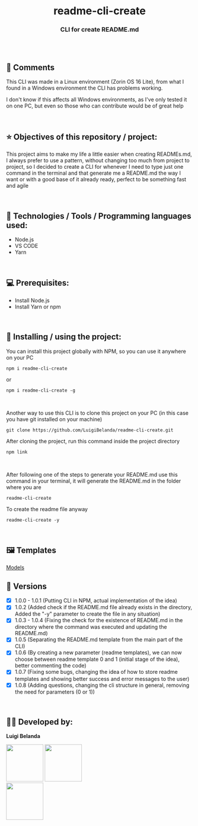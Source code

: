 <h1 align=center> readme-cli-create </h1>
<h3 align=center> CLI for create README.md </h3>

<br>
<br>

<h2>👀 Comments</h2> 
<p>This CLI was made in a Linux environment (Zorin OS 16 Lite), from what I found in a Windows environment the CLI has problems working.

I don't know if this affects all Windows environments, as I've only tested it on one PC, but even so those who can contribute would be of great help</p>

<br>

<h2> ⭐ Objectives of this repository / project: </h2>
<p>This project aims to make my life a little easier when creating READMEs.md, I always prefer to use a pattern, without changing too much from project to project, so I decided to create a CLI for whenever I need to type just one command in the terminal and that generate me a README.md the way I want or with a good base of it already ready, perfect to be something fast and agile</p>

<br>

<h2> 🔬 Technologies / Tools / Programming languages ​​used: </h2>
<!--- Ex: HTML, CSS, JS, Node.js, Yarn, NPM, PHP, Insomnia, Postman, Vs code... ---> 
<ul>
    <li>Node.js</li>
    <li>VS CODE</li>
    <li>Yarn</li>
</ul>

<br>

<h2> 💻 Prerequisites: </h2>
<!--- Ex: install node, npm, yarn... ---> 
<ul>
    <li>Install Node.js</li>
    <li>Install Yarn or npm</li>
</ul>

<br>

<h2> 🚀 Installing / using the project: </h2>
<p>You can install this project globally with NPM, so you can use it anywhere on your PC</p>

```
npm i readme-cli-create
```

or

```
npm i readme-cli-create -g
```

<br>

<p>Another way to use this CLI is to clone this project on your PC (in this case you have git installed on your machine)</p>

```
git clone https://github.com/LuigiBelanda/readme-cli-create.git
```

<p>After cloning the project, run this command inside the project directory</p>

```
npm link
```

<br>

<p>After following one of the steps to generate your README.md use this command in your terminal, it will generate the README.md in the folder where you are</p>

```
readme-cli-create
```

<p>To create the readme file anyway</p>

```
readme-cli-create -y
```

<br>

<h2>🖼️ Templates</h2>
<a href="https://github.com/LuigiBelanda/readme-cli-create/tree/master/models">Models</a>

<br>

<h2>📄 Versions</h2>

- [x] 1.0.0 - 1.0.1 (Putting CLI in NPM, actual implementation of the idea)
- [x] 1.0.2 (Added check if the README.md file already exists in the directory, Added the "-y" parameter to create the file in any situation)
- [x] 1.0.3 - 1.0.4 (Fixing the check for the existence of README.md in the directory where the command was executed and updating the README.md)
- [x] 1.0.5 (Separating the README.md template from the main part of the CLI)
- [x] 1.0.6 (By creating a new parameter (readme templates), we can now choose between readme template 0 and 1 (initial stage of the idea), better commenting the code)
- [x] 1.0.7 (Fixing some bugs, changing the idea of ​​how to store readme templates and showing better success and error messages to the user)
- [x] 1.0.8 (Adding questions, changing the cli structure in general, removing the need for parameters (0 or 1))

<br>

<h2> 👨‍💻 Developed by: </h2>
<strong> <p>Luigi Belanda</p> </strong>
<img src="https://avatars.githubusercontent.com/LuigiBelanda" width="100px" height="100px">

<a href="https://github.com/LuigiBelanda"> 
    <img src="https://img.shields.io/badge/GitHub-100000?style=for-the-badge&logo=github&logoColor=white" width="100px">
</a> 

<br>

<a href="https://www.linkedin.com/in/luigi-belanda-752436183/">
    <img src="https://img.shields.io/badge/LinkedIn-0077B5?style=for-the-badge&logo=linkedin&logoColor=white"width="100px">
</a>

